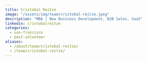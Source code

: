 ```yaml
---
title: Cristobal Reitze
image: "/assets/img/team/cristobal-reitze.jpeg"
description: "MBA | New Business Development, B2B Sales, SaaS"
linkedin: cristobalreitze
categories:
  - san-francisco
  - past-volunteer
aliases:
  - /about/team/cristobal-reitze/
  - /team/cristobal-reitze/
---
```

